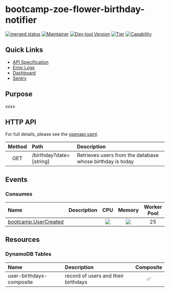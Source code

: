 <!-- Code generated by dev-tool; DO NOT EDIT. -->
<!-- Documentation: https://github.com/flypay/go-kit/blob/master/docs/readme-gen/README.md -->
# bootcamp-zoe-flower-birthday-notifier

[![merged status](https://github.com/flypay/bootcamp-zoe-flower-birthday-notifier/actions/workflows/release.yml/badge.svg)](https://github.com/flypay/bootcamp-zoe-flower-birthday-notifier/actions/workflows/release.yml) [![Maintainer](https://img.shields.io/badge/team-jetc--tooling-informational)](https://github.com/orgs/flypay/teams/jetc-tooling/members) [![Dev-tool Version](https://img.shields.io/badge/dev--tool-4.117.0-blueviolet)](https://github.com/flypay/go-kit/releases/tag/v4.117.0) [![Tier](https://img.shields.io/badge/tier-Undefined-inactive)](https://github.com/flypay/go-kit/tree/master/docs/tiers) [![Capability](https://img.shields.io/badge/capability-unknown-blue)](https://github.com/flypay/go-kit/tree/master/docs/capabilities)

## Quick Links

- [API Specification](api/openapi.yaml)
- [Error Logs](https://kibana-production.flyt-tools.com/_dashboards/app/discover#/?_g=(filters:!(),refreshInterval:(pause:!t,value:0),time:(from:now-24h,to:now))&_a=(columns:!(level,message),filters:!(('$state':(store:appState),meta:(alias:!n,disabled:!f,index:daa651d0-f6d6-11ec-bbf2-832f76fcafca,key:app,negate:!f,params:(query:bootcamp-zoe-flower-birthday-notifier),type:phrase),query:(match_phrase:(app:bootcamp-zoe-flower-birthday-notifier))),('$state':(store:appState),meta:(alias:!n,disabled:!f,index:daa651d0-f6d6-11ec-bbf2-832f76fcafca,key:level,negate:!f,params:(query:error),type:phrase),query:(match_phrase:(level:error)))),index:daa651d0-f6d6-11ec-bbf2-832f76fcafca,interval:auto,query:(language:lucene,query:''),sort:!(!('@timestamp',desc))))
- [Dashboard](https://grafana-production.flyt-tools.com/dashboards/f/HA4iKbSnk/services-default?query=bootcamp-zoe-flower-birthday-notifier&search=open)
- [Sentry](https://sentry.io/organizations/flytio/projects/bootcamp-zoe-flower-birthday-notifier/)

## Purpose

xxxx

## HTTP API

For full details, please see the [openapi.yaml](api/openapi.yaml).

| Method | Path | Description |
| :--: | :-- | :-- |
| GET | /birthday?date=[string] | Retrieves users from the database whose birthday is today |

## Events

### Consumes

| Name | Description | CPU | Memory | Worker Pool |
| :-- | :-- | :--: | :--: | :--: |
| [bootcamp.UserCreated](vendor/github.com/flypay/events/pkg/bootcamp/birthday.pb.go#L24) |  | [![](https://img.shields.io/badge/small-50m-brightgreen)](https://github.com/flypay/go-kit/blob/master/docs/events/README.md#resource-configuration) | [![](https://img.shields.io/badge/small-50Mi-brightgreen)](https://github.com/flypay/go-kit/blob/master/docs/events/README.md#resource-configuration) | 25 |

## Resources

### DynamoDB Tables

| Name | Description | Composite |
| :-- | :-- | :--: |
| user-birthdays-composite | record of users and their birthdays | ✅ |

